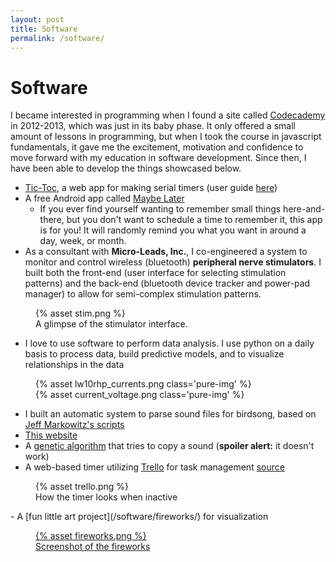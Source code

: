 ```yaml
---
layout: post
title: Software
permalink: /software/
---
```

<div class="centered">
<h1 style="border-bottom: none;">Software</h1>
</div>

I became interested in programming when I found a site called
[Codecademy](https://www.codecademy.com/) in 2012-2013,
which was just in its baby phase. It only offered a small amount of lessons in programming, but when I took the course in javascript fundamentals, it gave me the excitement, motivation and confidence to move forward with my education in software development. Since then, I have been able to develop the things showcased below.

- [Tic-Toc](/tic-toc/), a web app for making serial timers (user guide [here](https://wingillis.github.io/blog/tic-toc/))
- A free Android app called [Maybe Later](https://play.google.com/store/apps/details?id=com.wgillis.maybelater&hl=en)
  - If you ever find yourself wanting to remember small things here-and-there,
    but you don't want to schedule a time to remember it, this app is for you!
    It will randomly remind you what you want in around a day, week, or month.
- As a consultant with **Micro-Leads, Inc.**, I co-engineered a system to monitor and
  control wireless (bluetooth) **peripheral nerve stimulators**. I built both the
  front-end (user interface for selecting stimulation patterns) and the back-end
  (bluetooth device tracker and power-pad manager) to allow for semi-complex stimulation
  patterns.
<figure>
  {% asset stim.png %}
  <figcaption>A glimpse of the stimulator interface.</figcaption>
</figure>

- I love to use software to perform data analysis. I use python on a daily basis to process data, build predictive models, and to visualize relationships in the data

<figure>
  <div class="pure-u-1 pure-u-md-1-2">
    {% asset lw10rhp_currents.png class='pure-img' %}
  </div>
  <div class="pure-u-1 pure-u-md-1-2">
    {% asset current_voltage.png class='pure-img' %}
  </div>
</figure>

- I built an automatic system to parse sound files for birdsong, based on [Jeff Markowitz's scripts](https://github.com/jmarkow/zftftb)
- [This website](https://github.com/wingillis/wingillis.github.io)
- A [genetic algorithm](https://github.com/wingillis/geneticSounds) that tries to copy a sound (**spoiler alert:** it doesn't work)
- A web-based timer utilizing [Trello](https://trello.com) for task management [source](https://github.com/wingillis/trelloAlarm)
<figure>
  {% asset trello.png %}
  <figcaption>How the timer looks when inactive</figcaption>
</figure>
- A [fun little art project](/software/fireworks/) for visualization
<figure>
  <a href="/software/fireworks">
    {% asset fireworks.png %}
    <figcaption>Screenshot of the fireworks</figcaption>
  </a>
</figure>
